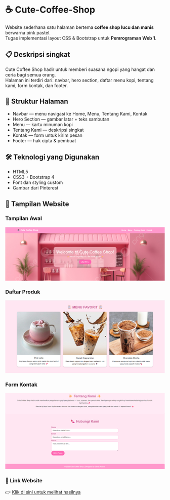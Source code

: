 # ☕ Cute-Coffee-Shop
Website sederhana satu halaman bertema **coffee shop lucu dan manis** berwarna pink pastel.  
Tugas implementasi layout CSS & Bootstrap untuk **Pemrograman Web 1**.

## 📋 Deskripsi singkat
Cute Coffee Shop hadir untuk memberi suasana ngopi yang hangat dan ceria bagi semua orang.  
Halaman ini terdiri dari: navbar, hero section, daftar menu kopi, tentang kami, form kontak, dan footer.

## 🧱 Struktur Halaman  
- Navbar — menu navigasi ke Home, Menu, Tentang Kami, Kontak  
- Hero Section — gambar latar + teks sambutan  
- Menu — kartu minuman kopi  
- Tentang Kami — deskripsi singkat  
- Kontak — form untuk kirim pesan  
- Footer — hak cipta & pembuat

## 🛠️ Teknologi yang Digunakan  
- HTML5  
- CSS3 + Bootstrap 4  
- Font dan styling custom
- Gambar dari Pinterest

## 📸 Tampilan Website

### Tampilan Awal
![Halaman Utama](s1.JPG)

### Daftar Produk
![Produk kopi](s2.JPG)

### Form Kontak
![Form Kontak](s3.JPG)

### 🔗 Link Website
👉 [Klik di sini untuk melihat hasilnya](https://gindaazahra.github.io/Cute-Coffee-Shop/)
